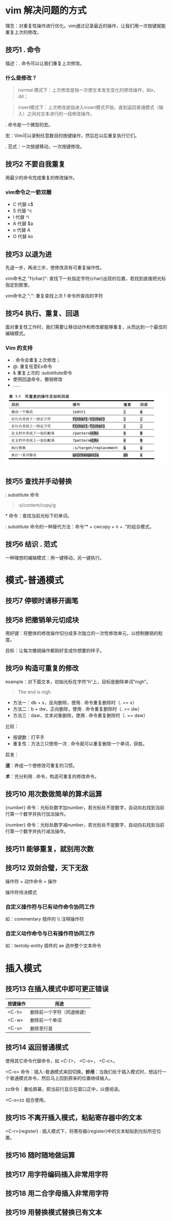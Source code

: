 
# vim 解决问题的方式

理念：对重复性操作进行优化。vim通过记录最近的操作，让我们用一次按键就能重复上次的修改。

## 技巧1 . 命令

描述：. 命令可以让我们重复上次修改。

### 什么是修改？

> normal 模式下：上次修改是指一次使文本发生变化的修改操作，如x，dd；

> insert模式下：上次修改是指进入insert模式开始，直到返回普通模式（输入<Esc>）之间对文本进行的一段修改操作。

. 命令是一个微型的宏。

宏：Vim可以录制任意数目的按键操作，然后在以后重复执行它们。

. 范式：一次按键移动，一次按键修改。

## 技巧2 不要自我重复

用最少的命令完成重复的修改操作。

### vim命令之一箭双雕

- C 代替 c$
- S 代替 ^c
- I 代替 ^i
- A 代替 $a
- o 代替 A<CR>
- O 代替 ko

## 技巧3 以退为进

先退一步，再进三步，使修改具有可重复操作性。

vim命令之 "f{char}": 查找下一处指定字符{char}出现的位置，若找到直接把光标指定到那里。

vim命令之 ";": 重复查找上次 f 命令所查找的字符 

## 技巧4 执行、重复、回退

面对重复性工作时，我们需要让移动动作和修改都能够重复，从而达到一个最佳的编辑模式。

### Vim 的支持

- . 命令会重复上次修改；
- @: 重复任意Ex命令
- & 重复上次的 :substitute命令
- 使用回退命令，撤销修改
- ……

![](image/vim-repeat-rollback-table.png.jpg)

## 技巧5 查找并手动替换

: substitute 命令
> :s/content/copy/g

\* 命令：查找当前光标下的单词。

: substitute 命令的一种替代方法：命令“* + cwcopy<Esc> + n + .”的组合模式。

## 技巧6 结识 . 范式

一种理想的编辑模式：用一键移动，另一键执行。

# 模式-普通模式

## 技巧7 停顿时请移开画笔

## 技巧8 把撤销单元切成块

用好<Esc>键：将整体的修改操作切分成多次独立的一次性修改单元，以控制撤销的粒度。

目标：让每次撤销操作都刚好变成你想要的样子。

## 技巧9 构造可重复的修改

example：对下面文本，初始光标在字符“h”上，目标是删除单词“nigh”。
> The end is nigh

- 方法一：db + x，反向删除，使用 . 命令重复删除时（. == x）
- 方法二：b + dw，正向删除，使用 . 命令重复删除时（. == dw）
- 方法三：daw，文本对象删除，使用 . 命令重复删除时（. == daw）

比较：
- 按键数：打平手
- 重复性：方法三只使用一次 . 命令就可以重复删除一个单词，获胜。

启发：

**道**：养成一个使修改可重复的习惯。

**术**：充分利用 . 命令，构造可重复的修改命令。

## 技巧10 用次数做简单的算术运算

{number}<C-a> 命令：光标处数字加number，若光标处不是数字，自动向右找到当前行第一个数字并执行加法操作。

{number}<C-x> 命令：光标处数字减number，若光标处不是数字，自动向右找到当前行第一个数字并执行减法操作。

## 技巧11 能够重复，就别用次数

## 技巧12 双剑合璧，天下无敌

操作符 + 动作命令 = 操作

操作符待决模式

### 自定义操作符与已有动作命令协同工作

如：commentary 插件的 \\\ 注释操作符

### 自定义动作命令与已有操作符协同工作

如：textobj-entity 插件的 ae 选中整个文本命令

# 插入模式

## 技巧13 在插入模式中即可更正错误

| 按键操作 | 用途 |
| - | - |
| \<C-h> | 删除前一个字符（同退格键）|
| \<C-w> | 删除前一个单词 |
| \<C-u> | 删除至行首 |

## 技巧14 返回普通模式

使用其它命令代替<Esc>命令，如 <C-[>， \<C-o>， \<C-c>。

\<C-o> 命令：插入-普通模式来回切换。**妙用**：当我们处于插入模式时，想运行一个普通模式命令，然后马上回到原来的位置继续输入。

zz命令：重绘屏幕，把当前行显示在窗口正中，以便阅读。

\<C-o>zz 组合使用。

## 技巧15 不离开插入模式，粘贴寄存器中的文本

\<C-r>{register} : 插入模式下，将寄存器{register}中的文本粘贴到光标所在位置。

## 技巧16 随时随地做运算

## 技巧17 用字符编码插入非常用字符

## 技巧18 用二合字母插入非常用字符

## 技巧19 用替换模式替换已有文本



